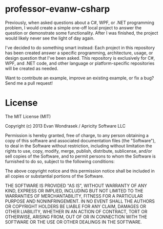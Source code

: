 professor-evanw-csharp
===============

Previously, when asked questions about a C#, WPF, or .NET programming problem, I would create a simple one-off local project to answer the question or demonstrate some functionality. After I was finished, the project would likely never see the light of day again. 

I've decided to do something smart instead: Each project in this repository has been created answer a specific programming, architecture, usage, or design question that I've been asked. This repository is exclusively for C#, WPF, and .NET code, and other language or platform-specific repositories will be created as needed.

Want to contribute an example, improve an existing example, or fix a bug? Send me a pull request!

License
======

The MIT License (MIT)

Copyright (c) 2013 Evan Wondrasek / Apricity Software LLC

Permission is hereby granted, free of charge, to any person obtaining a copy
of this software and associated documentation files (the "Software"), to deal
in the Software without restriction, including without limitation the rights
to use, copy, modify, merge, publish, distribute, sublicense, and/or sell
copies of the Software, and to permit persons to whom the Software is
furnished to do so, subject to the following conditions:

The above copyright notice and this permission notice shall be included in
all copies or substantial portions of the Software.

THE SOFTWARE IS PROVIDED "AS IS", WITHOUT WARRANTY OF ANY KIND, EXPRESS OR
IMPLIED, INCLUDING BUT NOT LIMITED TO THE WARRANTIES OF MERCHANTABILITY,
FITNESS FOR A PARTICULAR PURPOSE AND NONINFRINGEMENT. IN NO EVENT SHALL THE
AUTHORS OR COPYRIGHT HOLDERS BE LIABLE FOR ANY CLAIM, DAMAGES OR OTHER
LIABILITY, WHETHER IN AN ACTION OF CONTRACT, TORT OR OTHERWISE, ARISING FROM,
OUT OF OR IN CONNECTION WITH THE SOFTWARE OR THE USE OR OTHER DEALINGS IN
THE SOFTWARE.
